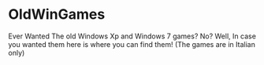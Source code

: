 # OldWinGames
Ever Wanted The old Windows Xp and Windows 7 games? No? Well, In case you wanted them here is where you can find them! (The games are in Italian only)

